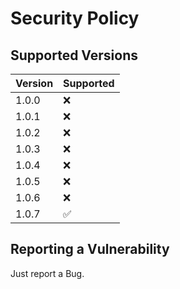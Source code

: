 # Security Policy

## Supported Versions

| Version | Supported          |
| ------- | ------------------ |
| 1.0.0   | :x:                |
| 1.0.1   | :x:                |
| 1.0.2   | :x:                |
| 1.0.3   | :x:                |
| 1.0.4   | :x:                |
| 1.0.5   | :x:                |
| 1.0.6   | :x:                |
| 1.0.7   | :white_check_mark: |

## Reporting a Vulnerability
Just report a Bug.
